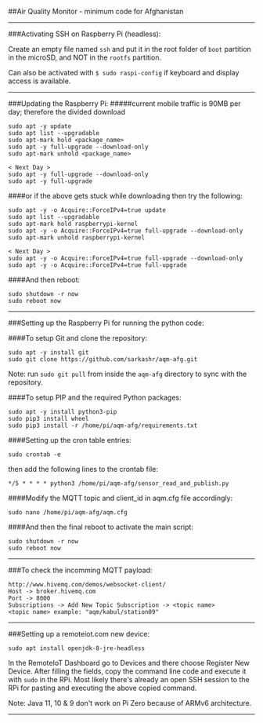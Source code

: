 ##Air Quality Monitor - minimum code for Afghanistan

--------------------------------------------------------------------------------

###Activating SSH on Raspberry Pi (headless):

Create an empty file named `ssh` and put it in the root folder of `boot` partition in the microSD, and NOT in the `rootfs` partition.

Can also be activated with `$ sudo raspi-config` if keyboard and display access is available.

--------------------------------------------------------------------------------

###Updating the Raspberry Pi:
#####current mobile traffic is 90MB per day; therefore the divided download
```
sudo apt -y update
sudo apt list --upgradable
sudo apt-mark hold <package_name>
sudo apt -y full-upgrade --download-only
sudo apt-mark unhold <package_name>

< Next Day >
sudo apt -y full-upgrade --download-only
sudo apt -y full-upgrade
```

####or if the above gets stuck while downloading then try the following:
```
sudo apt -y -o Acquire::ForceIPv4=true update
sudo apt list --upgradable
sudo apt-mark hold raspberrypi-kernel
sudo apt -y -o Acquire::ForceIPv4=true full-upgrade --download-only
sudo apt-mark unhold raspberrypi-kernel

< Next Day >
sudo apt -y -o Acquire::ForceIPv4=true full-upgrade --download-only
sudo apt -y -o Acquire::ForceIPv4=true full-upgrade
```

####And then reboot:
```
sudo shutdown -r now
sudo reboot now
```

--------------------------------------------------------------------------------

###Setting up the Raspberry Pi for running the python code:

####To setup Git and clone the repository:
```
sudo apt -y install git
sudo git clone https://github.com/sarkashr/aqm-afg.git
```
Note: run `sudo git pull` from inside the `aqm-afg` directory to sync with the repository.

####To setup PIP and the required Python packages:
```
sudo apt -y install python3-pip
sudo pip3 install wheel
sudo pip3 install -r /home/pi/aqm-afg/requirements.txt
```

####Setting up the cron table entries:
```
sudo crontab -e
```
then add the following lines to the crontab file:
```
*/5 * * * * python3 /home/pi/aqm-afg/sensor_read_and_publish.py
```
####Modify the MQTT topic and client_id in aqm.cfg file accordingly:
```
sudo nano /home/pi/aqm-afg/aqm.cfg
```
####And then the final reboot to activate the main script:
```
sudo shutdown -r now
sudo reboot now
```

--------------------------------------------------------------------------------

###To check the incomming MQTT payload:
```
http://www.hivemq.com/demos/websocket-client/
Host -> broker.hivemq.com
Port -> 8000
Subscriptions -> Add New Topic Subscription -> <topic name>
<topic name> example: "aqm/kabul/station09"
```

--------------------------------------------------------------------------------

###Setting up a remoteiot.com new device:
```
sudo apt install openjdk-8-jre-headless
```

In the RemoteIoT Dashboard go to Devices and there choose Register New Device.
After filling the fields, copy the command line code and execute it with `sudo` in the RPi.
Most likely there's already an open SSH session to the RPi for pasting and executing the above copied command.

Note: Java 11, 10 & 9 don't work on Pi Zero because of ARMv6 architecture.

--------------------------------------------------------------------------------

